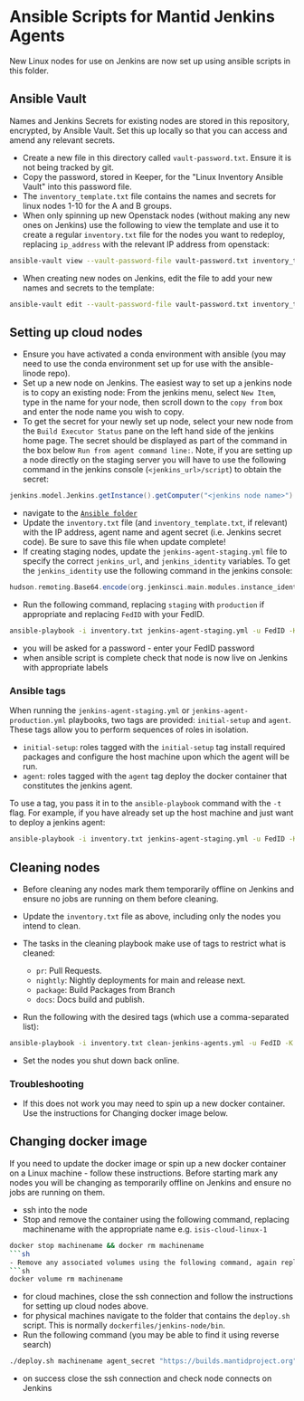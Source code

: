 # Ansible Scripts for Mantid Jenkins Agents

New Linux nodes for use on Jenkins are now set up using ansible scripts in this folder.

## Ansible Vault

Names and Jenkins Secrets for existing nodes are stored in this repository, encrypted, by Ansible Vault. Set this up locally so that you can access and amend any
relevant secrets.

- Create a new file in this directory called `vault-password.txt`. Ensure it is not being tracked by git.
- Copy the password, stored in Keeper, for the "Linux Inventory Ansible Vault" into this password file.
- The `inventory_template.txt` file contains the names and secrets for linux nodes 1-10 for the A and B groups.
- When only spinning up new Openstack nodes (without making any new ones on Jenkins) use the following to view the template and use it to create a regular `inventory.txt` file for the nodes you want to redeploy, replacing `ip_address` with the relevant IP address from openstack:
```sh
ansible-vault view --vault-password-file vault-password.txt inventory_template.txt
```
- When creating new nodes on Jenkins, edit the file to add your new names and secrets to the template:
```sh
ansible-vault edit --vault-password-file vault-password.txt inventory_template.txt
```

## Setting up cloud nodes

- Ensure you have activated a conda environment with ansible (you may need to use the conda environment set up for use with the ansible-linode repo).
- Set up a new node on Jenkins. The easiest way to set up a jenkins node is to copy an existing node: From the jenkins menu, select `New Item`, type in the name for your node, then scroll down to the `copy from` box and enter the node name you wish to copy.
- To get the secret for your newly set up node, select your new node from the `Build Executor Status` pane on the left hand side of the jenkins home page. The secret should be displayed as part of the command in the box below `Run from agent command line:`. Note, if you are setting up a node directly on the staging server you will have to use the following command in the jenkins console (`<jenkins_url>/script`) to obtain the secret:

```groovy
jenkins.model.Jenkins.getInstance().getComputer("<jenkins node name>").getJnlpMac()
```

- navigate to the [`Ansible folder`](https://github.com/mantidproject/dockerfiles/tree/main/Linux/jenkins-node/ansible)
- Update the `inventory.txt` file (and `inventory_template.txt`, if relevant) with the IP address, agent name and agent secret (i.e. Jenkins secret code). Be sure to save this file when update complete!
- If creating staging nodes, update the `jenkins-agent-staging.yml` file to specify the correct `jenkins_url`, and `jenkins_identity` variables. To get the `jenkins_identity` use the following command in the jenkins console: 

```groovy
hudson.remoting.Base64.encode(org.jenkinsci.main.modules.instance_identity.InstanceIdentity.get().getPublic().getEncoded())
```

- Run the following command, replacing `staging` with `production` if appropriate and replacing `FedID` with your FedID.
```sh
ansible-playbook -i inventory.txt jenkins-agent-staging.yml -u FedID -K
```
- you will be asked for a password - enter your FedID password
- when ansible script is complete check that node is now live on Jenkins with appropriate labels

### Ansible tags

When running the `jenkins-agent-staging.yml` or `jenkins-agent-production.yml` playbooks, two tags are provided: `initial-setup` and `agent`. These tags allow you to perform sequences of roles in isolation.
- `initial-setup`: roles tagged with the `initial-setup` tag install required packages and configure the host machine upon which the agent will be run.
- `agent`: roles tagged with the `agent` tag deploy the docker container that constitutes the jenkins agent.

To use a tag, you pass it in to the `ansible-playbook` command with the `-t` flag. For example, if you have already set up the host machine and just want to deploy a jenkins agent:
```sh
ansible-playbook -i inventory.txt jenkins-agent-staging.yml -u FedID -K -t agent
```

## Cleaning nodes

- Before cleaning any nodes mark them temporarily offline on Jenkins and ensure no jobs are running on them before cleaning.

- Update the `inventory.txt` file as above, including only the nodes you intend to clean.

- The tasks in the cleaning playbook make use of tags to restrict what is cleaned:

  - `pr`: Pull Requests.
  - `nightly`: Nightly deployments for main and release next.
  - `package`: Build Packages from Branch
  - `docs`: Docs build and publish.  

- Run the following with the desired tags (which use a comma-separated list):
```sh
ansible-playbook -i inventory.txt clean-jenkins-agents.yml -u FedID -K -t pr,nightly,package,docs
```

- Set the nodes you shut down back online.

### Troubleshooting

- If this does not work you may need to spin up a new docker container. Use the instructions for Changing docker image below.

## Changing docker image

If you need to update the docker image or spin up a new docker container on a Linux machine - follow these instructions. Before starting mark any nodes you will be changing as temporarily offline on Jenkins and ensure no jobs are running on them. 

- ssh into the node
- Stop and remove the container using the following command, replacing machinename with the appropriate name e.g. `isis-cloud-linux-1`
```sh
docker stop machinename && docker rm machinename
```sh
- Remove any associated volumes using the following command, again replacing machinename with the appropriate name
```sh
docker volume rm machinename
```
- for cloud machines, close the ssh connection and follow the instructions for setting up cloud nodes above.
- for physical machines navigate to the folder that contains the `deploy.sh` script. This is normally `dockerfiles/jenkins-node/bin`.
- Run the following command (you may be able to find it using reverse search)
```sh
./deploy.sh machinename agent_secret "https://builds.mantidproject.org" latest 50G
```
- on success close the ssh connection and check node connects on Jenkins

